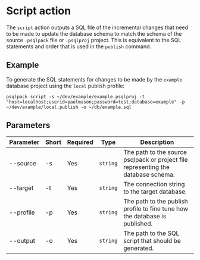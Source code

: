 # Script action

The `script` action outputs a SQL file of the incremental changes that need to be made to update the database schema to match the schema of the source `.psqlpack` file or `.psqlproj` project. This is equivalent to the SQL statements and order that is used in the `publish` command.

## Example

To generate the SQL statements for changes to be made by the `example` database project using the `local` publish profile:
```
psqlpack script -s ~/dev/example/example.psqlproj -t "host=localhost;userid=paulmason;password=test;database=example" -p ~/dev/example/local.publish -o ~/db/example.sql
```

## Parameters

| Parameter  | Short | Required   | Type     | Description
|------------|-------|------------|----------|-------------
| --source   | -s    | Yes        | `string` | The path to the source psqlpack or project file representing the database schema. 
| --target   | -t    | Yes        | `string` | The connection string to the target database.
| --profile  | -p    | Yes        | `string` | The path to the publish profile to fine tune how the database is published.
| --output   | -o    | Yes        | `string` | The path to the SQL script that should be generated.


